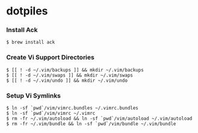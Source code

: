 # dotpiles

### Install Ack

```
$ brew install ack
```

### Create Vi Support Directories

```
$ [[ ! -d ~/.vim/backups ]] && mkdir ~/.vim/backups
$ [[ ! -d ~/.vim/swaps ]] && mkdir ~/.vim/swaps
$ [[ ! -d ~/.vim/undo ]] && mkdir ~/.vim/undo
```

### Setup Vi Symlinks

```
$ ln -sf `pwd`/vim/vimrc.bundles ~/.vimrc.bundles
$ ln -sf `pwd`/vim/vimrc ~/.vimrc
$ rm -fr ~/.vim/autoload && ln -sf `pwd`/vim/autoload ~/.vim/autoload
$ rm -fr ~/.vim/bundle && ln -sf `pwd`/vim/bundle ~/.vim/bundle
```

